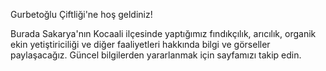 Gurbetoğlu Çiftliği'ne hoş geldiniz!

Burada Sakarya'nın Kocaali ilçesinde yaptığımız fındıkçılık, arıcılık, organik ekin yetiştiriciliği ve diğer faaliyetleri hakkında bilgi ve görseller paylaşacağız. Güncel bilgilerden yararlanmak için sayfamızı takip edin.

